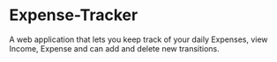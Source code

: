 # Expense-Tracker
A web application that lets you keep track of your daily Expenses, view Income, Expense and can add and delete new transitions.
